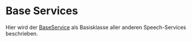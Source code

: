 # Base Services


Hier wird der [BaseService](./BaseService.md) als Basisklasse aller anderen Speech-Services beschrieben.



